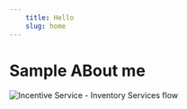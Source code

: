 ```yaml
---
    title: Hello
    slug: home
---
```



# Sample ABout me


![Incentive Service - Inventory Services flow](/my-blog/images/Inventory-services-flow.png "Inventory Services Flow diagram")
